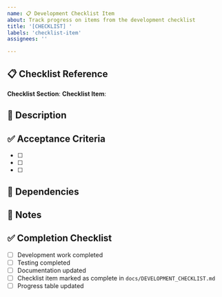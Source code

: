 ```yaml
---
name: 📋 Development Checklist Item
about: Track progress on items from the development checklist
title: '[CHECKLIST] '
labels: 'checklist-item'
assignees: ''

---
```


## 📋 Checklist Reference
**Checklist Section**: <!-- e.g., Website Development, API Integrations -->
**Checklist Item**: <!-- Copy the exact item from docs/DEVELOPMENT_CHECKLIST.md -->

## 🎯 Description
<!-- Describe what needs to be accomplished -->

## ✅ Acceptance Criteria
- [ ] <!-- List specific requirements -->
- [ ] <!-- that must be met -->
- [ ] <!-- to mark this complete -->

## 🔗 Dependencies
<!-- List any other checklist items that must be completed first -->

## 📝 Notes
<!-- Any additional context, links, or technical details -->

## ✅ Completion Checklist
- [ ] Development work completed
- [ ] Testing completed  
- [ ] Documentation updated
- [ ] Checklist item marked as complete in `docs/DEVELOPMENT_CHECKLIST.md`
- [ ] Progress table updated
